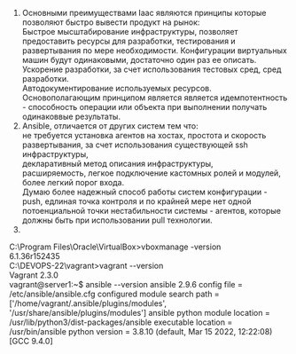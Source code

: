 1.  Основными преимуществами Iaac являются принципы которые позволяют быстро вывести продукт на рынок:  
Быстрое мысштабирование инфраструктуры, позволяет предоставить ресурсы для разработки, тестирования и развертывания по мере необходимости.
Конфигурации виртуальных машин будут одинаковыми, достаточно один раз ее описать.  
Ускорение разработки, за счет использования тестовых сред, сред разработки.  
Автодокументирование используемых ресурсов.  
Основополагающим принципом является является идемпотентность -  способность операции или объекта при выполнении получать одинаковвые результаты.
2.   Ansible, отличается от других систем тем что:  
не требуется установка агентов на хостах, 
простота и скорость развертывания, за счет использования существующей ssh инфраструктуры,  
декларативный метод описания инфраструктуры,  
расширяемость, легкое подключение кастомных ролей и модулей,  
более легкий порог входа.  
Думаю более надежный способ работы систем конфигурации - push, едлиная точка контроля и по крайней мере нет одной потоенциальной точки нестабильности системы - агентов, которые должны быть при использовании pull технологии.
3.   
C:\Program Files\Oracle\VirtualBox>vboxmanage -version  
6.1.36r152435  
C:\DEVOPS-22\vagrant>vagrant --version  
Vagrant 2.3.0  
vagrant@server1:~$ ansible --version
ansible 2.9.6
  config file = /etc/ansible/ansible.cfg
  configured module search path = ['/home/vagrant/.ansible/plugins/modules', '/usr/share/ansible/plugins/modules']
  ansible python module location = /usr/lib/python3/dist-packages/ansible
  executable location = /usr/bin/ansible
  python version = 3.8.10 (default, Mar 15 2022, 12:22:08) [GCC 9.4.0]